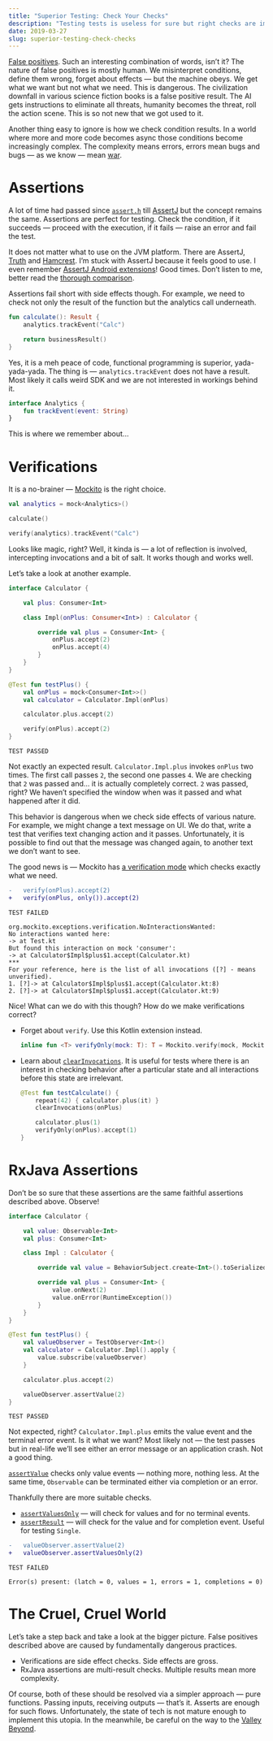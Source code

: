 ```yaml
---
title: "Superior Testing: Check Your Checks"
description: "Testing tests is useless for sure but right checks are important!"
date: 2019-03-27
slug: superior-testing-check-checks
---
```


[False positives](https://en.wikipedia.org/wiki/False_positives_and_false_negatives#False_positive_error).
Such an interesting combination of words, isn’t it?
The nature of false positives is mostly human.
We misinterpret conditions, define them wrong, forget about effects —
but the machine obeys. We get what we want but not what we need.
This is dangerous. The civilization downfall in various
science fiction books is a false positive result. The AI gets instructions
to eliminate all threats, humanity becomes the threat, roll the action scene.
This is so not new that we got used to it.

Another thing easy to ignore is how we check condition results.
In a world where more and more code becomes async those conditions become
increasingly complex. The complexity means errors, errors mean bugs and
bugs — as we know — mean [war](https://en.wikipedia.org/wiki/Starship_Troopers_(film)).

# Assertions

A lot of time had passed since [`assert.h`](https://en.wikipedia.org/wiki/Assert.h) till
[AssertJ](http://joel-costigliola.github.io/assertj/) but the concept remains the same.
Assertions are perfect for testing.
Check the condition, if it succeeds — proceed with the execution,
if it fails — raise an error and fail the test.

It does not matter what to use on the JVM platform. There are AssertJ,
[Truth](https://google.github.io/truth/) and [Hamcrest](http://hamcrest.org/).
I’m stuck with AssertJ because it feels good to use. I even remember
[AssertJ Android extensions](https://github.com/square/assertj-android)!
Good times. Don’t listen to me, better read
the [thorough comparison](https://google.github.io/truth/comparison).

Assertions fail short with side effects though. For example, we need to check
not only the result of the function but the analytics call underneath.

```kotlin
fun calculate(): Result {
    analytics.trackEvent("Calc")

    return businessResult()
}
```

Yes, it is a meh peace of code, functional programming is superior, yada-yada-yada.
The thing is — `analytics.trackEvent` does not have a result. Most likely
it calls weird SDK and we are not interested in workings behind it.

```kotlin
interface Analytics {
    fun trackEvent(event: String)
}
```

This is where we remember about...

# Verifications

It is a no-brainer — [Mockito](http://mockito.org/) is the right choice.

```kotlin
val analytics = mock<Analytics>()

calculate()

verify(analytics).trackEvent("Calc")
```

Looks like magic, right? Well, it kinda is — a lot of reflection is involved,
intercepting invocations and a bit of salt. It works though and works well.

Let’s take a look at another example.

```kotlin
interface Calculator {

    val plus: Consumer<Int>

    class Impl(onPlus: Consumer<Int>) : Calculator {

        override val plus = Consumer<Int> {
            onPlus.accept(2)
            onPlus.accept(4)
        }
    }
}
```
```kotlin
@Test fun testPlus() {
    val onPlus = mock<Consumer<Int>>()
    val calculator = Calculator.Impl(onPlus)

    calculator.plus.accept(2)

    verify(onPlus).accept(2)
}
```
```
TEST PASSED
```

Not exactly an expected result. `Calculator.Impl.plus` invokes `onPlus` two times.
The first call passes `2`, the second one passes `4`. We are checking that
`2` was passed and... it is actually completely correct. `2` was passed, right?
We haven’t specified the window when was it passed and what happened after it did.

This behavior is dangerous when we check side effects of various nature.
For example, we might change a text message on UI. We do that, write a test
that verifies text changing action and it passes. Unfortunately, it is possible
to find out that the message was changed again, to another text we don’t want to see.

The good news is — Mockito has [a verification mode](https://static.javadoc.io/org.mockito/mockito-core/2.25.1/org/mockito/Mockito.html#only--)
which checks exactly what we need.

```diff
-   verify(onPlus).accept(2)
+   verify(onPlus, only()).accept(2)
```
```
TEST FAILED

org.mockito.exceptions.verification.NoInteractionsWanted:
No interactions wanted here:
-> at Test.kt
But found this interaction on mock 'consumer':
-> at Calculator$Impl$plus$1.accept(Calculator.kt)
***
For your reference, here is the list of all invocations ([?] - means unverified).
1. [?]-> at Calculator$Impl$plus$1.accept(Calculator.kt:8)
2. [?]-> at Calculator$Impl$plus$1.accept(Calculator.kt:9)
```

Nice! What can we do with this though? How do we make verifications correct?

* Forget about `verify`. Use this Kotlin extension instead.

    ```kotlin
    inline fun <T> verifyOnly(mock: T): T = Mockito.verify(mock, Mockito.only())
    ```

* Learn about [`clearInvocations`](https://static.javadoc.io/org.mockito/mockito-core/2.25.1/org/mockito/Mockito.html#clearInvocations-T...-).
  It is useful for tests where there is an interest in checking behavior
  after a particular state and all interactions before this state are irrelevant.

    ```kotlin
    @Test fun testCalculate() {
        repeat(42) { calculator.plus(it) }
        clearInvocations(onPlus)

        calculator.plus(1)
        verifyOnly(onPlus).accept(1)
    }
    ```

# RxJava Assertions

Don’t be so sure that these assertions are the same faithful assertions described above.
Observe!

```kotlin
interface Calculator {

    val value: Observable<Int>
    val plus: Consumer<Int>

    class Impl : Calculator {

        override val value = BehaviorSubject.create<Int>().toSerialized()

        override val plus = Consumer<Int> {
            value.onNext(2)
            value.onError(RuntimeException())
        }
    }
}
```
```kotlin
@Test fun testPlus() {
    val valueObserver = TestObserver<Int>()
    val calculator = Calculator.Impl().apply {
        value.subscribe(valueObserver)
    }

    calculator.plus.accept(2)

    valueObserver.assertValue(2)
}
```
```
TEST PASSED
```

Not expected, right? `Calculator.Impl.plus` emits the value event and the terminal error event.
Is it what we want? Most likely not — the test passes but in real-life
we’ll see either an error message or an application crash. Not a good thing.

[`assertValue`](http://reactivex.io/RxJava/javadoc/io/reactivex/observers/BaseTestConsumer.html#assertValue-io.reactivex.functions.Predicate-)
checks only value events — nothing more, nothing less.
At the same time, `Observable` can be terminated either via completion or an error.

Thankfully there are more suitable checks.

* [`assertValuesOnly`](http://reactivex.io/RxJava/javadoc/io/reactivex/observers/BaseTestConsumer.html#assertValuesOnly-T...-) —
  will check for values and for no terminal events.
* [`assertResult`](http://reactivex.io/RxJava/javadoc/io/reactivex/observers/BaseTestConsumer.html#assertResult-T...-) —
  will check for the value and for completion event. Useful for testing `Single`.

```diff
-   valueObserver.assertValue(2)
+   valueObserver.assertValuesOnly(2)
```
```
TEST FAILED

Error(s) present: (latch = 0, values = 1, errors = 1, completions = 0)
```

# The Cruel, Cruel World

Let’s take a step back and take a look at the bigger picture.
False positives described above are caused by fundamentally dangerous practices.

* Verifications are side effect checks. Side effects are gross.
* RxJava assertions are multi-result checks. Multiple results mean more complexity.

Of course, both of these should be resolved via a simpler approach — pure functions.
Passing inputs, receiving outputs — that’s it. Asserts are enough for such flows.
Unfortunately, the state of tech is not mature enough to implement this utopia.
In the meanwhile, be careful on the way to the
[Valley Beyond](https://westworld.fandom.com/wiki/Valley_Beyond).
